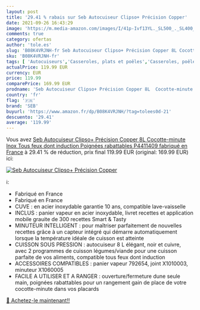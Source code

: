 ```yaml
---
layout: post
title: '29.41 % rabais sur Seb Autocuiseur Clipso+ Précision Copper'
date: 2021-09-26 16:43:29
image: 'https://m.media-amazon.com/images/I/41p-Ivf13YL._SL500_._SL400_.jpg'
comments: true
category: ofertas
author: 'tole.es'
slug: 'B08K4VRJNH-fr Seb Autocuiseur Clipso+ Précision Copper 8L Cocotte-minute...'
sku: 'B08K4VRJNH-fr'
tags: [ 'Autocuiseurs','Casseroles, plats et poêles','Casseroles, poêles et faitouts','Cuisine et Maison','seb', ]
actualPrice: 119.99 EUR
currency: EUR
price: 119.99
comparePrice: 169.99 EUR
prodname: 'Seb Autocuiseur Clipso+ Précision Copper 8L  Cocotte-minute  Inox  Tous feux dont induction  Poignées rabattables P4411409  fabriqué en France'
country: 'fr'
flag: '🇫🇷'
brand: 'SEB'
buyurl: 'https://www.amazon.fr/dp/B08K4VRJNH/?tag=tolees0d-21'
descuento: '29.41'
average: '119.99'
---
```


Vous avez [Seb Autocuiseur Clipso+ Précision Copper 8L  Cocotte-minute  Inox  Tous feux dont induction  Poignées rabattables P4411409  fabriqué en France](https://www.amazon.fr/dp/B08K4VRJNH/?tag=tolees0d-21)  à  29.41 % de réduction, prix final  119.99 EUR (original: 169.99 EUR) ici:

[![Seb Autocuiseur Clipso+ Précision Copper](https://m.media-amazon.com/images/I/41p-Ivf13YL._SL500_._SL400_.jpg)](https://www.amazon.fr/dp/B08K4VRJNH/?tag=tolees0d-21)

ℹ️:

- Fabriqué en France
- Fabriqué en France
- CUVE : en acier inoxydable garantie 10 ans, compatible lave-vaisselle
- INCLUS : panier vapeur en acier inoxydable, livret recettes et application mobile grauite de 300 recettes Smart & Tasty
- MINUTEUR INTELLIGENT : pour maîtriser parfaitement de nouvelles recettes grâce à un capteur intégré qui démarre automatiquement lorsque la température idéale de cuisson est atteinte
- CUISSON SOUS PRESSION : autocuiseur 8 L élégant, noir et cuivre, avec 2 programmes de cuisson légumes/viande pour une cuisson parfaite de vos aliments, compatible tous feux dont induction
- ACCESSOIRES COMPATIBLES : panier vapeur 792654, joint X1010003, minuteur X1060005
- FACILE A UTILISER ET A RANGER : ouverture/fermeture dune seule main, poignées rabattables pour un rangement gain de place de votre cocotte-minute dans vos placards

[🛒 Achetez-le maintenant!!](https://www.amazon.fr/dp/B08K4VRJNH/?tag=tolees0d-21)

